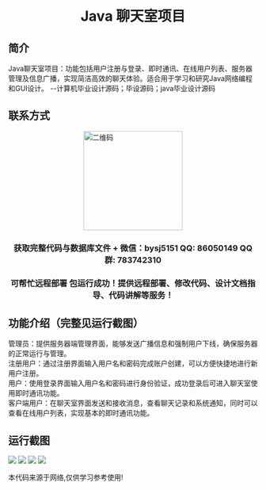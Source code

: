 <p><h1 align="center">Java 聊天室项目</h1></p>

## 简介
Java聊天室项目：功能包括用户注册与登录、即时通讯、在线用户列表、服务器管理及信息广播，实现简洁高效的聊天体验。适合用于学习和研究Java网络编程和GUI设计。    --计算机毕业设计源码；毕设源码；java毕业设计源码


## 联系方式
<img src="https://bs-1329754181.cos.ap-shanghai.myqcloud.com/wx.jpg" alt="二维码" style="display: block; margin: 0 auto;" width="200px">
<p><h3 align="center">获取完整代码与数据库文件 + 微信：bysj5151 QQ: 86050149 QQ群: 783742310</h3></p>
<p><h3 align="center">可帮忙远程部署 包运行成功！提供远程部署、修改代码、设计文档指导、代码讲解等服务！</h3></p>

## 功能介绍（完整见运行截图）
管理员：提供服务器端管理界面，能够发送广播信息和强制用户下线，确保服务器的正常运行与管理。  
注册用户：通过注册界面输入用户名和密码完成账户创建，可以方便快捷地进行新用户注册。  
用户：使用登录界面输入用户名和密码进行身份验证，成功登录后可进入聊天室使用即时通讯功能。  
客户端用户：在聊天室界面发送和接收消息，查看聊天记录和系统通知，同时可以查看在线用户列表，实现基本的即时通讯功能。


## 运行截图
![](imgs/588112-20201206125610462-678993468.png)
![](imgs/588112-20201206125617250-23361310.png)
![](imgs/588112-20201206125624176-1897573482.png)
![](imgs/588112-20201206125633506-972461891.png)

<p>本代码来源于网络,仅供学习参考使用!</p>
